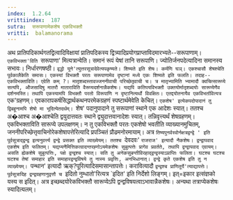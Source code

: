 ```yaml
---
index:  1.2.64
vrittiindex:  187
sutra:  सरूपाणामेकशेष एकविभक्तौ
vritti:  balamanorama 
---
```


अथ प्रातिपदिकार्थगतद्वित्वादिविक्षायां प्रातिपदिकस्य द्वित्र्यादिप्रयोगप्राप्ताविदमारभ्यते--सरूपाणाम्। `एकविभक्ता'विति `सरूपाणा' मित्यत्रान्वेति। समानं रूपं येषां तानि सरूपाणि। ज्योतिर्जनपदेत्यादिना समानस्य सभावः। निर्धारणषष्ठी। `वृद्धो यूने'त्युत्तरसूत्रादेवेत्यपकृष्यते। शिष्यते इति शेषः। कर्मणि घञ्। एकश्चासौ शेषश्चेति पूर्वकालैकेति समासः। एकस्यां विभक्तौ परतः सरूपाणामेव दृष्टानां मध्ये एकः शिष्यते इति फलति। तदाह--एकविभक्ताविति। एवेति कम् ?। मातृशब्दस्तावज्जननीवाची परिच्छेतृवाची च। त्र मातृभ्यामिति भ्यामादौ क्वचित्सारूप्ये सत्यपि, औजसादिषु मातरौ माताराविति वैरूप्यदर्शनान्नैकशेषः। यद्यपि कतिपयविभक्तौ उक्तयोर्मातृशब्दयोः सारूप्येणैव दर्शनमस्ति। तथापि एकस्यामपि विभक्तौ परतो विरूपाणि न दृष्टानित्यर्थो विवक्षितः। एतद्दयोतनायैव एकविभर्तावित्यत्र `एक'ग्रहणम्। एवकारापकर्षसिद्धार्थकथनपरमेकग्रहणं स्पष्टार्थमेवेति केचित्। `एकशेष' इत्येकपदोपादानं तु द्विबहूनामपि शेषो मा भूदित्येतदर्थम्। `शेष' पदानुपादाने तु सरूपाणां स्थाने एक आदेशः स्यात्। ततश्च अ�आश्च अ�आश्चेति द्वयुदात्तवतः स्थाने द्व्युदात्तवानादेशः स्यात्। तन्निवृत्त्यर्थं शेषग्रहणम्। एकविभक्ताविति सारूप्ये उपलक्षणम्। न तु एकविभक्तौ परतः एकशेषो भवतीति व्याख्यानमुचितम्, जननीपरिच्छेत्तृवाचिनोरेकशेषापत्तेरित्यादि प्रपञ्चितं प्रौढमनोरमायाम्। अत्र `तिष्यपुनर्वस्वोर्नक्षत्रद्वन्द्वे ' इति पूर्वसूत्राद्द्वन्द्व इत्यनुवर्त्त्य द्वन्द्वे प्रसक्त इति व्याख्येयम्। ततश्च `देवदवः' `राजराज' इत्यादौ नैकशेषः। द्वन्द्वापवाद एकशेष इति फलितम्। यद्यप्यनैमित्तिकत्वादन्तरह्गोऽयमेकशेषः सुबुत्पत्तेः प्रागेव प्रवर्तते, तथापि द्वन्द्वापवाद एवायम्। असति ह्येकशेषे सुबुत्पत्तिः, पक्षे द्वन्द्वश्च स्यात्। सति तु अनेकसुबन्तीविरहाद्द्वन्द्वस्याऽप्राप्तिः फलिता। घटश्च घटश्च घटश्च तेषां समाहार इति समाहारद्वन्द्वविषये तु नास्य प्रवृत्तिः, अनभिधानात्। द्वन्द्वे कृते एकशेष इति तु न व्याख्येयम्। `पन्थान' इत्यादौ ऋक्?पूरित्यादिसमासान्तापत्तेः। करावित्यादौ `द्वन्द्वश्च प्राणितूर्ये'त्याद्यापत्तेः। पूर्वसूत्रादिह द्वन्द्वग्रहणानुवृत्तौ च `इदितो नुम्धातो'रित्यत्र `इदित' इति निर्देशो लिङ्गम्। इत्=इकार इत्संज्ञको यस्य स इदित्। अत्र इच्छब्दयोरेकविभक्तौ सारूप्येऽपि द्वन्द्वविषयत्वाऽभावान्नैकशेषः। अन्यथा तत्राप्येकशेषः स्यादित्यलम्। 


